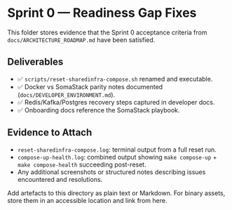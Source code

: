 # Sprint 0 — Readiness Gap Fixes

This folder stores evidence that the Sprint 0 acceptance criteria from `docs/ARCHITECTURE_ROADMAP.md` have been satisfied.

## Deliverables
- ✅ `scripts/reset-sharedinfra-compose.sh` renamed and executable.
- ✅ Docker vs SomaStack parity notes documented (`docs/DEVELOPER_ENVIRONMENT.md`).
- ✅ Redis/Kafka/Postgres recovery steps captured in developer docs.
- ✅ Onboarding docs reference the SomaStack playbook.

## Evidence to Attach
- `reset-sharedinfra-compose.log`: terminal output from a full reset run.
- `compose-up-health.log`: combined output showing `make compose-up` + `make compose-health` succeeding post-reset.
- Any additional screenshots or structured notes describing issues encountered and resolutions.

Add artefacts to this directory as plain text or Markdown. For binary assets, store them in an accessible location and link from here.
